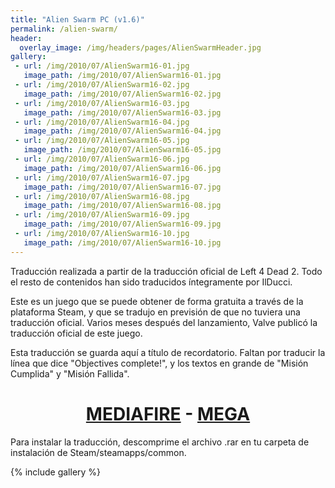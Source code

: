 ```yaml
---
title: "Alien Swarm PC (v1.6)"
permalink: /alien-swarm/
header:
  overlay_image: /img/headers/pages/AlienSwarmHeader.jpg
gallery:
 - url: /img/2010/07/AlienSwarm16-01.jpg
   image_path: /img/2010/07/AlienSwarm16-01.jpg
 - url: /img/2010/07/AlienSwarm16-02.jpg
   image_path: /img/2010/07/AlienSwarm16-02.jpg
 - url: /img/2010/07/AlienSwarm16-03.jpg
   image_path: /img/2010/07/AlienSwarm16-03.jpg
 - url: /img/2010/07/AlienSwarm16-04.jpg
   image_path: /img/2010/07/AlienSwarm16-04.jpg
 - url: /img/2010/07/AlienSwarm16-05.jpg
   image_path: /img/2010/07/AlienSwarm16-05.jpg
 - url: /img/2010/07/AlienSwarm16-06.jpg
   image_path: /img/2010/07/AlienSwarm16-06.jpg
 - url: /img/2010/07/AlienSwarm16-07.jpg
   image_path: /img/2010/07/AlienSwarm16-07.jpg
 - url: /img/2010/07/AlienSwarm16-08.jpg
   image_path: /img/2010/07/AlienSwarm16-08.jpg
 - url: /img/2010/07/AlienSwarm16-09.jpg
   image_path: /img/2010/07/AlienSwarm16-09.jpg
 - url: /img/2010/07/AlienSwarm16-10.jpg
   image_path: /img/2010/07/AlienSwarm16-10.jpg
---
```

Traducción realizada a partir de la traducción oficial de Left 4 Dead 2. Todo el resto de 
contenidos han sido traducidos íntegramente por IlDucci.

Este es un juego que se puede obtener de forma gratuita a través de la plataforma Steam, y 
que se tradujo en previsión de que no tuviera una traducción oficial. Varios meses después del 
lanzamiento, Valve publicó la traducción oficial de este juego.

Esta traducción se guarda aquí a título de recordatorio. Faltan por traducir la línea que dice 
"Objectives complete!", y los textos en grande de "Misión Cumplida" y "Misión Fallida".

<h1 style="text-align: center;"><strong><a href="http://www.mediafire.com/download/vmp8vcme4p4kt6l/TraduccionAlienSwarm16.7z">MEDIAFIRE</a> - <a href="https://mega.nz/#!oIUj2JaK!Pl-WPfXAU5PP1RRjK-wKY5zuJ5G0q6teza2WRh6yBLs">MEGA</a></strong></h1>

Para instalar la traducción, descomprime el archivo .rar en tu carpeta de instalación de 
Steam/steamapps/common.

{% include gallery %}
